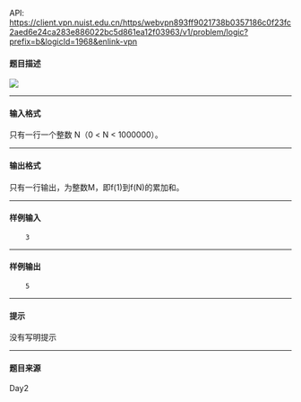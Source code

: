 API: https://client.vpn.nuist.edu.cn/https/webvpn893ff9021738b0357186c0f23fc2aed6e24ca283e886022bc5d861ea12f03963/v1/problem/logic?prefix=b&logicId=1968&enlink-vpn

#### 题目描述

![](../file/1968_0.jpg)

---

#### 输入格式

只有一行一个整数 N（0 < N < 1000000）。

---

#### 输出格式

只有一行输出，为整数M，即f(1)到f(N)的累加和。

---

#### 样例输入
```
    3

```

---

#### 样例输出
```
    5

```

---

#### 提示

没有写明提示

---

#### 题目来源

Day2